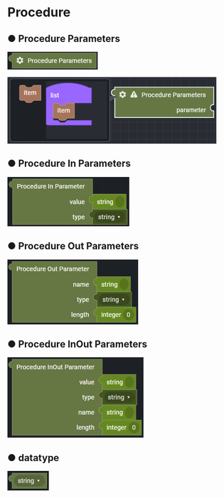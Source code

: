 # Procedure

## ● Procedure Parameters

![](../../../.gitbook/assets/image%20%28233%29.png)

![](../../../.gitbook/assets/image%20%28234%29.png)

## ● Procedure In Parameters

![](../../../.gitbook/assets/image%20%28231%29.png)

## ● Procedure Out Parameters

![](../../../.gitbook/assets/image%20%28257%29.png)

## ● Procedure InOut Parameters

![](../../../.gitbook/assets/image%20%28239%29.png)

## ● datatype

![](../../../.gitbook/assets/image%20%28253%29.png)

